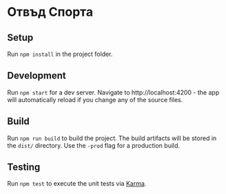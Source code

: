 # Отвъд Спорта

## Setup
Run `npm install` in the project folder.

## Development
Run `npm start` for a dev server. Navigate to http://localhost:4200 - the app will automatically reload if you change any of the source files.

## Build
Run `npm run build` to build the project. The build artifacts will be stored in the `dist/` directory. Use the `-prod` flag for a production build.

## Testing
Run `npm test` to execute the unit tests via [Karma](https://karma-runner.github.io).
